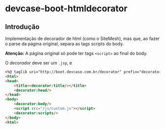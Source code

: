 # devcase-boot-htmldecorator

## Introdução

Implementação de decorador de html (como o SiteMesh), mas que, ao fazer o parse da página original, separa as tags scripts do body.

**Atenção:** A página original só pode ter tags `<script>` ao final do body.

O _decorador_ deve ser um `.jsp`, e 

```html
<%@ taglib uri="http://boot.devcase.com.br/decorator" prefix="decorator" %>
<html>
<head>
	<title><decorator:title/></title>
	<decorator:head/>
</head>
<body>
	<decorator:body/>
	<script src="/js/custom.js"></script>
	<decorator:scripts/>
</body>
<html>
```